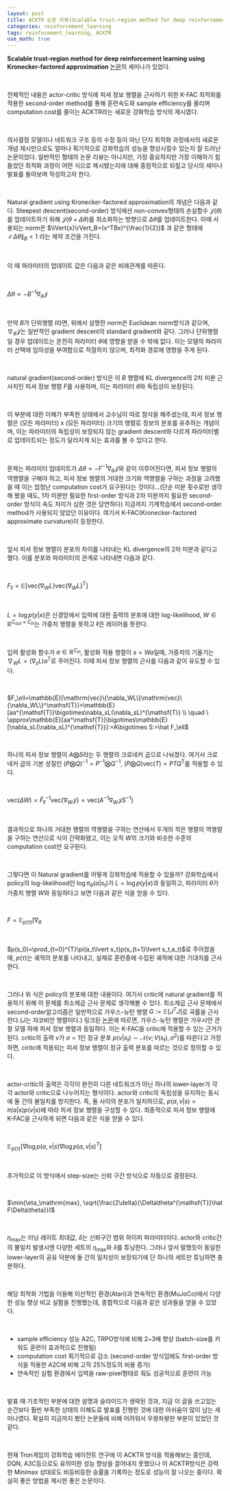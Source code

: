 ```yaml
---
layout: post
title: ACKTR 논문 리뷰(Scalable trust-region method for deep reinforcement learning using Kronecker-factored approximation)
categories: reinforcement_learning
tags: reinfocement_learning, ACKTR
use_math: true
---
```


**Scalable trust-region method for deep reinforcement learning using Kronecker-factored approximation** [논문](https://arxiv.org/abs/1708.05144)의 세미나가 있었다. 

<br/>

전체적인 내용은 actor-critic 방식에 피셔 정보 행렬을 근사하기 위한 K-FAC 최적화를 적용한 second-order method를 통해 훈련속도와 sample efficiency를 올리며 computation cost를 줄이는 ACKTR라는 새로운 강화학습 방식의 제시였다.

<br/>

의사결정 모델이나 네트워크 구조 등의 수정 등이 아닌 단지 최적화 과정에서의 새로운 개념 제시만으로도 얼마나 획기적으로 강화학습의 성능을 향상시킬수 있는지 잘 드러난 논문이었다. 일반적인 형태의 논문 리뷰는 아니지만, 가장 중요하지만 가장 이해하기 힘들었던 최적화 과정이 어떤 식으로 제시됐는지에 대해 중점적으로 되짚고 당시의 세미나 발표를 돌아보며 작성하고자 한다.

<br/>

Natural gradient using Kronecker-factored approximation의 개념은 다음과 같다. Steepest descent(second-order) 방식에선 non-convex형태의 손실함수 $\mathcal{J}(\theta)$를 업데이트하기 위해 $\mathcal{J}(\theta+\Delta\theta)$를 최소화하는 방향으로 $\Delta\theta$를 업데이트한다. 이때 사용되는 norm은 $\lVert{x}\rVert_B=(x^TBx)^{\frac{1}{2}}$ 과 같은 형태에 $\lVert\Delta\theta\rVert_B<1$ 라는 제약 조건을 가진다.

<br/>

이 때 파라미터의 업데이트 값은 다음과 같은 비례관계를 따른다.

<br/>

$\Delta\theta\propto -B^{-1}\nabla_\theta\mathcal{J}$

<br/>

만약 $B$가 단위행렬 $I$라면, 위에서 설명한 norm은 Euclidean norm방식과 같으며, $\nabla_\theta\mathcal{J}$는 일반적인 gradient descent의 standard gradient와 같다. 그러나 단위행렬일 경우 업데이트는 온전히 파라미터 $\theta$에 영향을 받을 수 밖에 없다. 이는 모델의 파라미터 선택에 임의성을 부여함으로 적절하지 않으며, 최적화 경로에 영향을 주게 된다.

<br/>

natural gradient(second-order) 방식은 이 $B$ 행렬에 KL divergence의 2차 미분 근사치인 피셔 정보 행렬 $F$를 사용하며, 이는 파라미터 $\theta$와 독립성이 보장된다.

<br/>

이 부분에 대한 이해가 부족한 상태에서 교수님이 따로 첨삭을 해주셨는데, 피셔 정보 행렬은 (모든 파라미터) x (모든 파라미터) 크기의 행렬로 정보의 분포를 유추하는 개념이며, 이는 파라미터의 독립성이 보장되지 않는 gradient descent와 다르게 파라미터별로 업데이트되는 정도가 달라지게 되는 효과를 볼 수 있다고 한다.

<br/>

문제는 파라미터 업데이트가 $\Delta\theta\propto -F^{-1}\nabla_\theta\mathcal{J}$와 같이 이루어진다면, 피셔 정보 행렬의 역행렬을 구해야 하고, 피셔 정보 행렬의 거대한 크기와 역행렬을 구하는 과정을 고려했을 때 이는 엄청난 computation cost가 요구된다는 것이다...(단순 미분 횟수로만 생각해 봤을 때도, 1차 미분만 필요한 first-order 방식과 2차 미분까지 필요한 second-order 방식이 속도 차이가 심한 것은 당연하다) 지금까지 기계학습에서 second-order method가 사용되지 않았던 이유이다. 여기서 K-FAC(Kronecker-factored approximate curvature)이 등장한다.

<br/>

앞서 피셔 정보 행렬이 분포의 차이를 나타내는 KL divergence의 2차 미분과 같다고 했다. 이를 분포와 파라미터의 관계로 나타내면 다음과 같다.

<br/>

$F_\ell=\mathbb{E}[\mathrm{vec}\{\nabla_WL\}\mathrm{vec}\{\nabla_WL\}^\mathsf{T}]$

<br/>

$L={\log}p(y\lvert x)$은 신경망에서 입력에 대한 출력의 분포에 대한 log-likelihood, $W{\in}\mathbb{R}^{C_{out}\times{C_{in}}}$는 가중치 행렬을 뜻하고 $\ell$은 레이어를 뜻한다.

<br/>

입력 활성화 함수가 $a \in \mathbb{R}^{C_{in}}$, 활성화 적용 행렬이 $s=Wa$일때, 가중치의 기울기는 $\nabla_WL = (\nabla_sL)a^\mathsf{T}$로 주어진다. 이때 피셔 정보 행렬의 근사를 다음과 같이 유도할 수 있다.

<br/>

$F_\ell=\mathbb{E}[\mathrm{vec}\{\nabla_WL\}\mathrm{vec}\{\nabla_WL\}^\mathsf{T}]=\mathbb{E}[aa^{\mathsf{T}}\bigotimes\nabla_sL(\nabla_sL)^{\mathsf{T}} \\ \quad \ \approx\mathbb{E}[aa^\mathsf{T}]\bigotimes\mathbb{E}[\nabla_sL(\nabla_sL)^{\mathsf{T}}]:=A\bigotimes S:=\hat F_\ell$

<br/>

하나의 피셔 정보 행렬이 $A\bigotimes S$라는 두 행렬의 크로네커 곱으로 나눠졌다. 여기서 크로네커 곱의 기본 성질인 $(P\bigotimes Q)^{-1}=P^{-1}\bigotimes Q^{-1}$, $(P \bigotimes Q)\mathrm{vec}(T)=PTQ^{\mathsf{T}}$를 적용할 수 있다.

<br/>

$\mathrm{vec}(\Delta W) = \hat F_\ell^{-1}\mathrm{vec}\{\nabla_W\mathcal{J}\} = \mathrm{vec}(A^{-1}\nabla_W\mathcal{J}S^{-1})$

<br/>

결과적으로 하나의 거대한 행렬의 역행렬을 구하는 연산에서 두개의 작은 행렬의 역행렬을 구하는 연산으로 식이 간략화됐고, 이는 오직 $W$의 크기와 비슷한 수준의 computation cost만 요구된다.

<br/>

그렇다면 이 Natural gradient를 어떻게 강화학습에 적용할 수 있을까? 강화학습에서 policy의 log-likelihood인 $\log{\pi}_\theta (a\lvert s_t)$가 $L=\log p(y\lvert x)$과 동일하고, 파라미터 $\theta$가 가중치 행렬 $W$와 동일하다고 보면 다음과 같은 식을 얻을 수 있다.

<br/>

$F=\mathbb{E}_{p(\tau)}[\nabla_\theta$

<br/>

$p(s_0)=\prod_{t=0}^{T}\pi(a_t\lvert s_t)p(s_{t+1}\lvert s_t,a_t)$로 주어졌을 때, $p(\tau)$는 궤적의 분포를 나타내고, 실제로 훈련중에 수집된 궤적에 대한 기대치를 근사한다.

<br/>

그러나 위 식은 policy의 분포에 대한 내용이다. 여기서 critic에 natural gradient를 적용하기 위해 이 문제를 최소제곱 근사 문제로 생각해볼 수 있다. 최소제곱 근사 문제에서 second-order알고리즘은 일반적으로 가우스-뉴턴 행렬 $G:=\mathbb{E}[J^TJ]$로 곡률을 근사한다.($J$는 자코비안 행렬이다.) 링크된 [논문](https://arxiv.org/abs/1412.1193)에 따르면, 가우스-뉴턴 행렬은 가우시안 관찰 모델 하에 피셔 정보 행렬과 동일하다. 이는 K-FAC을 critic에 적용할 수 있는 근거가 된다. critic의 출력 $v$가 $\sigma = 1$인 정규 분포 $p(v\lvert{s_t})\sim\mathcal{N}(v;V(s_t),\sigma^2)$를 따른다고 가정하면, ciritc에 적용되는 피셔 정보 행렬이 정규 출력 분포를 따르는 것으로 정의할 수 있다.

<br/>

actor-critic의 출력은 각각이 완전히 다른 네트워크가 아닌 하나의 lower-layer가 각각 actor와 critic으로 나누어지는 형식이다. actor와 critic의 독립성을 유지하는 동시에 둘 간의 불일치를 방지한다. 즉, 둘 사이의 분포가 일치하므로, $p(a,v\lvert{s})=\pi(a\lvert{s})p(v\lvert{s})$에 따라 피셔 정보 행렬을 구성할 수 있다. 최종적으로 피셔 정보 행렬에 K-FAC을 근사하게 되면 다음과 같은 식을 얻을 수 있다.

<br/>

$\mathbb{E}_{p(\tau)}[\nabla\log p(a, v{\lvert}s)\nabla\log p(a,v{\lvert}s)^T]$

<br/>

추가적으로 이 방식에서 step-size는 신뢰 구간 방식으로 자동으로 결정된다.

<br/>

$\min(\eta_\mathrm{max}, \sqrt{\frac{2\delta}{\Delta\theta^{\mathsf{T}}\hat F\Delta\theta}})$

<br/>

$\eta_\mathrm{max}$는 러닝 레이트 최대값, $\delta$는 신뢰구간  범위 하이퍼 파라미터이다. actor와 critic간의 불일치 발생시엔 다양한 세트의 $\eta_\mathrm{max}$와 $\delta$를 튜닝한다. 그러나 앞서 말했듯이 동일한 lower-layer의 공유 덕분에 둘 간의 일치성이 보장되기에 단 하나의 세트만 튜닝하면 충분하다.

<br/>

해당 최적화 기법을 이용해 이산적인 환경(Atari)과 연속적인 환경(MuJoCo)에서 다양한 성능 향상 비교 실험을 진행했는데, 종합적으로 다음과 같은 성과들을 얻을 수 있었다.

<br/>

- sample efficiency 성능 A2C, TRPO방식에 비해 2~3배 향상 (batch-size를 키워도 훈련이 효과적으로 진행됨)
- computation cost 획기적으로 감소 (second-order 방식임에도 first-order 방식을 적용한 A2C에 비해 고작 25%정도의 비용 증가)
- 연속적인 실험 환경에서 입력을 raw-pixel형태로 줘도 성공적으로 훈련이 가능

<br/>

발표 때 기초적인 부분에 대한 설명과 슬라이드가 생략된 것과, 지금 이 글을 쓰고있는 순간보다 훨씬 부족한 상태의 이해도로 발표를 진행한 것에 대한 아쉬움이 많이 남는 세미나였다. 확실히 지금까지 봤던 논문들에 비해 어려워서 우왕좌왕한 부분이 있었던 것 같다.

<br/>

현재 Tron게임의 강화학습 에이전트 연구에 이 ACKTR 방식을 적용해보는 중인데, DQN, A3C등으로도 유의미한 성능 향상을 끌어내지 못했으나 이 ACKTR방식은 강력한 Minimax 상대로도 비등비등한 승률을 기록하는 정도로 성능이 잘 나오는 중이다. 확실히 좋은 방법을 제시한 좋은 논문이다.
